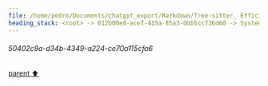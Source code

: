 ```yaml
---
file: /home/pedro/Documents/chatgpt_export/Markdown/Tree-sitter_ Efficient Incremental Parsing.md
heading_stack: <root> -> 012b00ed-acef-415a-85a3-0bbbcc736d60 -> System -> 3432677d-89e7-4f05-8a14-86a65e6e5caf -> System -> aaa2c029-cc12-4907-ae68-01b934f5d1be -> User -> 4e51a3d9-7fcd-432b-8926-7cd5d892246f -> Assistant -> Incremental Parsing -> Parsing Algorithm -> Error Recovery -> Grammar Definition -> Language Agnostic -> Real-world Use Cases -> Conclusion -> aaa2d86d-31e7-4fae-8bf8-c834b3aef56b -> User -> e7d59657-1891-40a5-8e8c-7aaa8a004343 -> Assistant -> Nodes -> Rules -> Precedence and Associativity -> Extras and Inline Rules -> External Tokens -> Summary -> aaa2c506-af4f-4894-a109-af6bcd0e29dc -> User -> 61074e26-28a5-4990-9528-4641aa89b5be -> Assistant -> JSON -> Markdown -> TOML (Tom's Obvious, Minimal Language) -> Regular Expressions -> YAML (Yet Another Markup Language) -> INI (Initialization File Format) -> GraphQL -> Shell Script (Bash, sh) -> aaa21ec8-2708-4f8c-a47a-4cbca90d051d -> User -> d92102d3-60a8-4331-94d3-0a8c3c435284 -> Assistant -> How it Would Work -> Python Pseudo-Code -> Potential Utility -> aaa25a12-a418-4b95-a984-731ddb388361 -> User -> 77071470-a92f-4b71-8c38-ec2fd3782d9f -> Assistant -> c1433c60-8340-403d-b7c9-d2094213ae87 -> Tool -> ff4dfd73-566b-4c42-8449-44e176ec5fef -> Assistant -> aaa22fb2-5127-4614-bd90-c4452daf2bad -> User -> 0d5265bf-d8a6-42c6-8cc2-cb6cf1da63d8 -> Assistant -> a0144f7d-75ca-492e-a7a2-34968938ae4c -> Tool -> c357da3a-c47e-44de-84e8-23f483252bd0 -> Assistant -> aaa22b99-0a73-46ee-9b16-f505987e0122 -> User -> 09e8d4fc-599d-4ccb-84eb-d49bf29f0822 -> Assistant -> dfedf2ab-4eb0-4a4a-ade9-17ed12d38803 -> Tool -> ad65520c-bd9a-4d69-87cd-240ed45150b0 -> Assistant -> a0378431-1755-47ab-bbb5-ab84624a89a1 -> Tool -> 6510548c-2579-4e36-92ca-23bbdffd140a -> Assistant -> aaa2e6a8-81cb-4d11-817f-9d12284c677a -> User -> 459b8f6b-39d0-402d-9bc3-4a8a76b77b44 -> Assistant -> 70f9dc7c-aeb2-45b2-9b5c-d83c13da986e -> Assistant -> aaa2732a-06ef-4a5f-91fa-53781491394d -> User -> 8c960727-1a0c-4186-b429-8eb00a551aa2 -> Assistant -> 82be1b24-6c55-49c2-b752-5b6adef09c3f -> Tool -> 39b6fa3d-4205-4a33-8c8c-9f47692bfa28 -> Assistant -> aaa23e63-d78c-4742-af50-da0bf4222517 -> User -> ebe4cac7-7f9c-4097-b05a-e429ca699622 -> Assistant -> 2c102b34-b044-4c50-886b-f9a061dc84b3 -> Tool -> dae61612-1985-4df1-a303-8c0e35d7929f -> Assistant -> aaa2acd7-c2be-489b-a450-6ad54b64eaab -> User -> 23b65205-50d6-45ef-984e-718ded286126 -> Assistant -> 02fabb56-438f-42d1-b9e0-29aa9bd031aa -> Tool -> cc33b303-280d-4741-9384-1f3dadcd33a4 -> Assistant -> aaa2a7f8-ad84-4ee4-9fa3-0eba0da5a5e1 -> User -> 303693f2-e74f-4662-9515-a61c5c29304a -> Assistant -> 585f708d-66cd-4ebf-b688-199bb86ee455 -> Tool -> f2b625ef-ddd1-4916-b25a-04d71d18d064 -> Assistant -> 198c2cd6-fdc4-4438-a279-4e8f0d7bb5a3 -> Tool -> e263d293-1423-4e20-a420-ebadc82e2146 -> Assistant -> 703bce97-2272-4a3e-9e5a-10ed5d3864d9 -> Assistant -> 6a968fdc-b9dc-4e91-ae2a-43f801148e67 -> Tool -> 2744b83e-7403-4736-9ab1-a8d4732d2f3d -> Assistant -> 3f7beaef-235c-4bc5-8ad6-8639c679e091 -> Assistant -> cbe9880b-b8f3-4a79-8002-8a432b62affb -> Tool -> 589443fe-2880-4471-a5af-d35d3da10f41 -> Assistant -> 8946e6ba-cedc-437a-8b4c-8175da8ca721 -> Assistant -> 512a43f9-2a39-4f65-8649-54f9b8aac690 -> Tool -> f35daf77-1502-4ddd-98e6-dc56ed0742e0 -> Assistant -> 2ddd6c02-3072-40e9-9579-8c19127d7a6a -> Tool -> ae10a6d6-de72-4cd4-80ef-aff5df134ef1 -> Assistant -> aaa2f56c-8142-4e07-a8c8-9b2d63af7264 -> User -> daa793b8-3104-4713-ab22-5ea5d410c7ae -> Assistant -> 984d0c8a-5093-44be-ac71-daa389b16df1 -> Tool -> c68f30ed-7454-40a3-8e43-50aa0afd495f -> Assistant -> 082f4d81-fb96-42e7-a07f-7cf31c288e84 -> Assistant -> b734a966-14df-49f8-9279-08f76f20d7d7 -> Tool -> d91bc2e6-1358-47e1-a813-54232acbd6a1 -> Assistant -> aaa2d54c-a290-4a46-be47-158d1b2454e1 -> User -> convert back to networkx Graph with attributes on edges and -> default attributes as dictionary data -> bf55bb67-eda5-45cd-872b-9ce26120641c -> Assistant -> aaa2e209-b015-4b6a-a6ce-6b3c9365c1b0 -> User -> 20e1dc8c-ae7c-411e-b93b-0728771b2e45 -> Assistant -> 9899e5c6-af7b-4ed8-bfce-32ed53dca9e6 -> Tool -> 42d45433-91c8-4ad2-a4eb-411f81823a87 -> Assistant -> aaa2b638-f8ad-4c12-82c7-68c618fc8fd7 -> User -> 3bf80250-3b4a-4cc9-9b92-7294af7b587a -> Assistant -> Ideal `Node` Class Features -> Using `wrapt` to Create the Proxy -> Full Example with NetworkX Integration -> aaa2e65a-3866-4b55-a47d-121b07d9059d -> User -> f247429c-b9c9-461a-b680-c7bf440a7a1d -> Assistant -> 1b0be7b7-894b-4d5a-aec6-4f30cd401f11 -> Tool -> ce133569-bd4c-424c-9de5-ebd258e2b6f2 -> Assistant -> 2cecd20c-9919-45c5-a707-6c82dbe67c42 -> Tool -> ad7602f0-64f8-41ca-b576-08e14b56a722 -> Assistant -> afa64f9d-35ff-4773-be42-9b8dc7687769 -> Assistant -> 707c93d5-ba2b-4711-8fb6-272d46217868 -> Tool -> 9343c51a-d310-4167-9293-28f3636d656f -> Assistant -> f78e40c7-b268-45df-8db7-cae5e13b8e1b -> Assistant -> aaa26bf0-0e99-4c92-be36-28d4a1423b76 -> User -> 750c6039-294d-407d-96d7-d183a14133d5 -> Assistant -> 0ec6b31e-e3da-421a-8470-e673786c225d -> Tool -> 6b57620a-72cc-4081-93fa-5b4963d9138b -> Assistant -> cdac64f8-56eb-4ea5-a537-cc70675b6c14 -> Tool -> c7a6d913-a210-4d49-bbfd-8feca6864b31 -> Assistant -> 15689450-25ba-4931-918d-5fdaf5870bb5 -> Assistant -> aaa204f1-a593-461b-9069-beabf796e67a -> User -> 5fd4b43f-7606-4dbf-81d3-cc9ccaa32e92 -> Assistant -> ebdac538-54a9-4ed8-9339-54894de92c21 -> Assistant -> 4a52b855-b043-4a4d-82eb-a7108cb195c6 -> Tool -> e3596021-74f7-4c32-82a7-9441efffe2c8 -> Assistant -> c7b9b724-2e17-4651-b4d3-a75165eb2e6e -> Assistant -> aaa241f5-2d6d-44b2-a5dc-b21a4ff4590a -> User -> 472ea156-898a-4e67-8307-d24e7754475b -> Assistant -> 39190b9d-eb74-49f8-9415-5674ccc31264 -> Tool -> fe277662-388c-4b43-ab26-3c40d8eb2c5e -> Assistant -> aaa2e310-3be9-4c32-bfdd-450fd8415e7a -> User -> 2c810a0c-c1e9-4a96-8ee4-b1e88292a31d -> Assistant -> 9566d676-62c1-44b2-8246-2eae117055f2 -> Tool -> b5ad71f3-4f8b-4988-8091-9c5a6da14f93 -> Assistant -> aaa2511e-6a6f-4a6c-a45c-69897b03ec7a -> User -> 5882e14c-2859-4544-8738-3f0440a36291 -> Assistant -> f2f8a05b-89da-4036-86f7-86480aae1597 -> Tool -> d57bc870-3ab2-4499-b2ef-579ee243c938 -> Assistant -> 09284a73-9d20-4701-bd99-1d5d3492448b -> Assistant -> aaa293d4-9eaf-4b47-9320-dd31a5903181 -> User -> 1032f2f3-4d84-4f39-9049-87f97a7ad7e8 -> Assistant -> a8a9f6f1-31e2-45a1-8f05-9968303122a3 -> Tool -> 15eb1db7-2f92-4350-b76f-5d409a27d551 -> Assistant -> d11107f0-4065-46dd-8dd6-1eef4441b4b7 -> Assistant -> 8aa5100d-b504-4fbf-b841-02b3d7de7465 -> Tool -> 7e662147-aa4f-4f68-9093-74ad1ddb2832 -> Assistant -> 56eaf47c-ae87-48a5-a585-0021bd9538e2 -> Assistant -> 14c98942-9aad-4248-8305-e147ae6e663e -> Tool -> 0112b3da-4466-42f8-80eb-39e6ef7b7fb2 -> Assistant -> aaa2523c-55ac-43c9-8ff9-daaa9df7fca4 -> User -> 440b6bbd-2e5f-48f8-a32e-71547deff1b5 -> Assistant -> fbd3765f-c9ac-4092-b6ab-36fd0919f0bd -> Assistant -> 6b734889-814c-4cb4-8318-d596ad00b549 -> Tool -> f47ac0ce-ead2-4209-b7f9-f7e0e71a0a84 -> Assistant -> d8b15de0-9bdd-4c58-b4e0-af1f64c3da29 -> Assistant -> 3b31f912-506d-4d3d-a564-4be7a09a9d75 -> Tool -> b2daba3b-54de-4eed-a0f8-8387fba5437c -> Assistant -> ece92bf8-dc6d-4290-be6b-9f861eee95ea -> Assistant -> 050301d4-0535-4002-8768-a03993086788 -> Tool -> e948ac50-a63a-44b0-ad38-327003f27713 -> Assistant -> 570e9b16-2e9b-4145-bbb6-f4f92923dffb -> Assistant -> b12c8717-a90c-4e64-bf98-ce3065a790b7 -> Tool -> 4ac6929c-b7c7-4992-a03c-e1c3c486aba1 -> Assistant -> a2a6af99-2559-465b-b3af-8bfb14bc9026 -> Assistant -> d938999c-b0ee-4076-bbd8-77645c4700dd -> Tool -> 78d91527-54f5-46c6-8eeb-660d5378bf70 -> Assistant -> e7446206-f63f-4e73-b6af-f702545b8af6 -> Assistant -> 269128bd-4288-457f-b085-205636087fdd -> Tool -> 20129d85-13db-46be-8251-51bf1783a055 -> Assistant -> aaa2295b-27fc-40b9-a0f2-553f53e793ec -> User -> b5cd2211-b482-4cc4-8ed0-6d521b244716 -> Assistant -> f5e99f1b-0e5c-488d-9ef1-70925ca83d4b -> Tool -> 163c9d3f-c2e7-40e9-a1a7-90aff141ef76 -> Assistant -> 26f910c1-26b8-4ca0-85a6-39cfaf87dd9d -> Assistant -> b6c02da2-ab80-4fed-9bc9-5da7b7242def -> Tool -> e3fc6255-6dfc-436c-b68d-d32e1ec4948e -> Assistant -> 8027d2cd-ea4a-437c-a2f1-0e0eb0978c10 -> Assistant -> 22341a49-546f-4050-8300-80cdbc683d3f -> Tool -> 50402c9a-d34b-4349-a224-ce70a115cfa6
---
```

###### 50402c9a-d34b-4349-a224-ce70a115cfa6
[parent ⬆️](#22341a49-546f-4050-8300-80cdbc683d3f)
